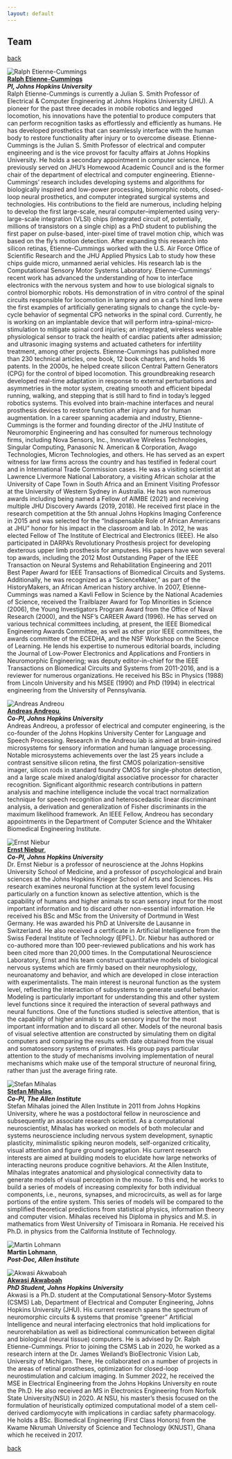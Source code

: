 ```yaml
---
layout: default
---
```


## Team

[back](./)

![Ralph Etienne-Cummings](/assets/img/etienne-cummings-ralph-300x300.png)<br>
**[Ralph Etienne-Cummings](https://engineering.jhu.edu/faculty/ralph-etienne-cummings/)** <br>
***PI, Johns Hopkins University*** <br>
Ralph Etienne-Cummings is currently a Julian S. Smith Professor of Electrical & Computer Engineering at Johns Hopkins University (JHU). A pioneer for the past three decades in mobile robotics and legged locomotion, his innovations have the potential to produce computers that can perform recognition tasks as effortlessly and efficiently as humans. He has developed prosthetics that can seamlessly interface with the human body to restore functionality after injury or to overcome disease. Etienne-Cummings is the Julian S. Smith Professor of electrical and computer engineering and is the vice provost for faculty affairs at Johns Hopkins University. He holds a secondary appointment in computer science. He previously served on JHU’s Homewood Academic Council and is the former chair of the department of electrical and computer engineering.
Etienne-Cummings’ research includes developing systems and algorithms for biologically inspired and low-power processing, biomorphic robots, closed-loop neural prosthetics, and computer integrated surgical systems and technologies. His contributions to the field are numerous, including helping to develop the first large-scale, neural computer–implemented using very-large-scale integration (VLSI) chips (integrated circuit of, potentially, millions of transistors on a single chip) as a PhD student to publishing the first paper on pulse-based, inter-pixel time of travel motion chip, which was based on the fly’s motion detection. After expanding this research into silicon retinas, Etienne-Cummings worked with the U.S. Air Force Office of Scientific Research and the JHU Applied Physics Lab to study how these chips guide micro, unmanned aerial vehicles. His research lab is the Computational Sensory Motor Systems Laboratory.
Etienne-Cummings’ recent work has advanced the understanding of how to interface electronics with the nervous system and how to use biological signals to control biomorphic robots. His demonstration of in vitro control of the spinal circuits responsible for locomotion in lamprey and on a cat’s hind limb were the first examples of artificially generating signals to change the cycle-by-cycle behavior of segmental CPG networks in the spinal cord. Currently, he is working on an implantable device that will perform intra-spinal-micro-stimulation to mitigate spinal cord injuries; an integrated, wireless wearable physiological sensor to track the health of cardiac patients after admission; and ultrasonic imaging systems and actuated catheters for infertility treatment, among other projects.
Etienne-Cummings has published more than 230 technical articles, one book, 12 book chapters, and holds 16 patents. In the 2000s, he helped create silicon Central Pattern Generators (CPG) for the control of biped locomotion. This groundbreaking research developed real-time adaptation in response to external perturbations and asymmetries in the motor system, creating smooth and efficient bipedal running, walking, and stepping that is still hard to find in today’s legged robotics systems. This evolved into brain-machine interfaces and neural prosthesis devices to restore function after injury and for human augmentation.
In a career spanning academia and industry, Etienne-Cummings is the former and founding director of the JHU Institute of Neuromorphic Engineering and has consulted for numerous technology firms, including Nova Sensors, Inc., Innovative Wireless Technologies, Singular Computing, Panasonic N. American & Corporation, Avago Technologies, Micron Technologies, and others. He has served as an expert witness for law firms across the country and has testified in federal court and in International Trade Commission cases. He was a visiting scientist at Lawrence Livermore National Laboratory, a visiting African scholar at the University of Cape Town in South Africa and an Eminent Visiting Professor at the University of Western Sydney in Australia.
He has won numerous awards including being named a Fellow of AIMBE (2021) and receiving multiple JHU Discovery Awards (2019, 2018). He received first place in the research competition at the 5th annual Johns Hopkins Imaging Conference in 2015 and was selected for the “Indispensable Role of African Americans at JHU” honor for his impact in the classroom and lab. In 2012, he was elected Fellow of The Institute of Electrical and Electronics (IEEE). He also participated in DARPA’s Revolutionary Prosthesis project for developing dexterous upper limb prosthesis for amputees. His papers have won several top awards, including the 2012 Most Outstanding Paper of the IEEE Transaction on Neural Systems and Rehabilitation Engineering and 2011 Best Paper Award for IEEE Transactions of Biomedical Circuits and Systems. Additionally, he was recognized as a “ScienceMaker,” as part of the HistoryMakers, an African American history archive. In 2007, Etienne-Cummings was named a Kavli Fellow in Science by the National Academies of Science, received the Trailblazer Award for Top Minorities in Science (2006), the Young Investigators Program Award from the Office of Naval Research (2000), and the NSF’s CAREER Award (1996).
He has served on various technical committees including, at present, the IEEE Biomedical Engineering Awards Committee, as well as other prior IEEE committees, the awards committee of the ECEDHA, and the NSF Workshop on the Science of Learning. He lends his expertise to numerous editorial boards, including the Journal of Low-Power Electronics and Applications and Frontiers in Neuromorphic Engineering; was deputy editor-in-chief for the IEEE Transactions on Biomedical Circuits and Systems from 2011-2016, and is a reviewer for numerous organizations.
He received his BSc in Physics (1988) from Lincoln University and his MSEE (1990) and PhD (1994) in electrical engineering from the University of Pennsylvania.


![Andreas Andreou](/assets/img/andreas-andreou-sq-300x300.png)<br>
**[Andreas Andreou](https://engineering.jhu.edu/ece/faculty/andreas-andreou/)**, <br>
***Co-PI, Johns Hopkins University*** <br>
Andreas Andreou, a professor of electrical and computer engineering, is the co-founder of the Johns Hopkins University Center for Language and Speech Processing. Research in the Andreou lab is aimed at brain-inspired microsystems for sensory information and human language processing. Notable microsystems achievements over the last 25 years include a contrast sensitive silicon retina, the first CMOS polarization-sensitive imager, silicon rods in standard foundry CMOS for single-photon detection, and a large scale mixed analog/digital associative processor for character recognition. Significant algorithmic research contributions in pattern analysis and machine intelligence include the vocal tract normalization technique for speech recognition and heteroscedastic linear discriminant analysis, a derivation and generalization of Fisher discriminants in the maximum likelihood framework.
An IEEE Fellow, Andreou has secondary appointments in the Department of Computer Science and the Whitaker Biomedical Engineering Institute.


![Ernst Niebur](/assets/img/Ernst.png)<br>
**[Ernst Niebur]()**, <br>
***Co-PI, Johns Hopkins University***<br>
Dr. Ernst Niebur is a professor of neuroscience at the Johns Hopkins University School of Medicine, and a professor of pscychological and brain sciences at the Johns Hopkins Krieger School of Arts and Sciences. His research examines neuronal function at the system level focusing particularly on a function known as selective attention, which is the capability of humans and higher animals to scan sensory input for the most important information and to discard other non-essential information.
He received his BSc and MSc from the University of Dortmund in West Germany. He was awarded his PhD at Universite de Lausanne in Switzerland. He also received a certificate in Artificial Intelligence from the Swiss Federal Institute of Technology (EPFL).
Dr. Niebur has authored or co-authored more than 100 peer-reviewed publications and his work has been cited more than 20,000 times.
In the Computational Neuroscience Laboratory, Ernst and his team construct quantitative models of biological nervous systems which are firmly based on their neurophysiology, neuroanatomy and behavior, and which are developed in close interaction with experimentalists. The main interest is neuronal function as the system level, reflecting the interaction of subsystems to generate useful behavior. Modeling is particularly important for understanding this and other system level functions since it required the interaction of several pathways and neural functions. One of the functions studied is selective attention, that is the capability of higher animals to scan sensory input for the most important information and to discard all other. Models of the neuronal basis of visual selective attention are constructed by simulating them on digital computers and comparing the results with date obtained from the visual and somatosensory systems of primates. His group pays particular attention to the study of mechanisms involving implementation of neural mechanisms which make use of the temporal structure of neuronal firing, rather than just the average firing rate.


![Stefan Mihalas](/assets/img/stefan_mihalas_148x148.png)<br>
**[Stefan Mihalas](https://alleninstitute.org/what-we-do/brain-science/about/team/staff-profiles/stefan-mihalas/)**, <br>
***Co-PI, The Allen Institute***<br>
Stefan Mihalas joined the Allen Institute in 2011 from Johns Hopkins University, where he was a postdoctoral fellow in neuroscience and subsequently an associate research scientist. As a computational neuroscientist, Mihalas has worked on models of both molecular and systems neuroscience including nervous system development, synaptic plasticity, minimalistic spiking neuron models, self-organized criticality, visual attention and figure ground segregation. His current research interests are aimed at building models to elucidate how large networks of interacting neurons produce cognitive behaviors. At the Allen Institute, Mihalas integrates anatomical and physiological connectivity data to generate models of visual perception in the mouse. To this end, he works to build a series of models of increasing complexity for both individual components, i.e., neurons, synapses, and microcircuits, as well as for large portions of the entire system. This series of models will be compared to the simplified theoretical predictions from statistical physics, information theory and computer vision. Mihalas received his Diploma in physics and M.S. in mathematics from West University of Timisoara in Romania. He received his Ph.D. in physics from the California Institute of Technology.


![Martin Lohmann](/assets/img/placeholder.png)<br>
**Martin Lohmann**, <br>
***Post-Doc, Allen Institute***<br>


![Akwasi Akwaboah](/assets/img/Akwasi_Akwaboah_320x320.png)<br>
**[Akwasi Akwaboah](https://adakwaboah.github.io)** <br>
***PhD Student, Johns Hopkins University*** <br>
Akwasi is a Ph.D. student at the Computational Sensory-Motor Systems (CSMS) Lab, Department of Electrical and Computer Engineering, Johns Hopkins University (JHU). His current research spans the spectrum of neuromorphic circuits & systems that promise “greener” Artificial Intelligence and neural interfacing electronics that hold implications for neurorehabilation as well as bidirectional communication between digital and biological (neural tissue) computers. He is advised by Dr. Ralph Etienne-Cummings. Prior to joining the CSMS Lab in 2020, he worked as a research intern at the Dr. James Weiland’s BioElectronic Vision Lab, University of Michigan. There, He collaborated on a number of projects in the areas of retinal prostheses, optimization for closed-loop neurostimulation and calcium imaging. In Summer 2022, he received the MSE in Electrical Engineering from the Johns Hopkins University en route the Ph.D. He also received an MS in Electronics Engineering from Norfolk State University(NSU) in 2020. At NSU, his master’s thesis focused on the formulation of heuristically optimized computational model of a stem cell-derived cardiomyocyte with implications in cardiac safety pharmacology. He holds a BSc. Biomedical Engineering (First Class Honors) from the Kwame Nkrumah University of Science and Technology (KNUST), Ghana which he received in 2017. 


[back](./)
